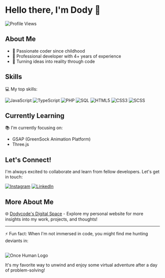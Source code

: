 # Hello there, I'm Dody 👋

![Profile Views](https://hitx.vercel.app/counter/?id=https://github.com/dodycode/dodycode&t=github%20views)

## About Me

- 🚀 Passionate coder since childhood
- 💼 Professional developer with 4+ years of experience
- 🌟 Turning ideas into reality through code

## Skills

💻 My top skills:

![JavaScript](https://img.shields.io/badge/-JavaScript-F7DF1E?style=flat-square&logo=javascript&logoColor=black)
![TypeScript](https://img.shields.io/badge/-TypeScript-3178C6?style=flat-square&logo=typescript&logoColor=white)
![PHP](https://img.shields.io/badge/-PHP-777BB4?style=flat-square&logo=php&logoColor=white)
![SQL](https://img.shields.io/badge/-SQL-4479A1?style=flat-square&logo=postgresql&logoColor=white)
![HTML5](https://img.shields.io/badge/-HTML5-E34F26?style=flat-square&logo=html5&logoColor=white)
![CSS3](https://img.shields.io/badge/-CSS3-1572B6?style=flat-square&logo=css3&logoColor=white)
![SCSS](https://img.shields.io/badge/-SCSS-CC6699?style=flat-square&logo=sass&logoColor=white)

## Currently Learning

📚 I'm currently focusing on:
- GSAP (GreenSock Animation Platform)
- Three.js

## Let's Connect!

I'm always excited to collaborate and learn from fellow developers. Let's get in touch:

[![Instagram](https://img.shields.io/badge/-Instagram-E4405F?style=flat-square&logo=instagram&logoColor=white)](https://instagram.com/__dodypras)
[![LinkedIn](https://img.shields.io/badge/-LinkedIn-0077B5?style=flat-square&logo=linkedin&logoColor=white)](https://www.linkedin.com/in/dodycode/)

## More About Me

🌐 [Dodycode's Digital Space](https://dodycode.com) - Explore my personal website for more insights into my work, projects, and thoughts!

---

⚡ Fun fact: When I'm not immersed in code, you might find me hunting deviants in:<br><br>

![Once Human Logo](https://cdn2.steamgriddb.com/logo_thumb/f8e5c311c5145d64a5fa7895caae64b7.png)

It's my favorite way to unwind and enjoy some virtual adventure after a day of problem-solving!
